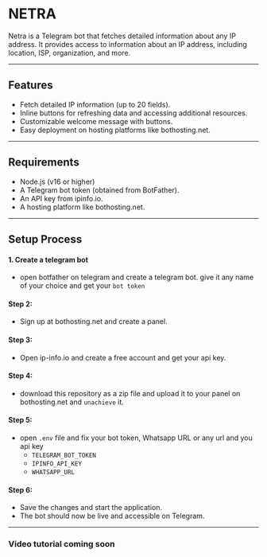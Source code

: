 # NETRA

Netra is a Telegram bot that fetches detailed information about any IP address. It provides access to information about an IP address, including location, ISP, organization, and more.

---

## Features

- Fetch detailed IP information (up to 20 fields).
- Inline buttons for refreshing data and accessing additional resources.
- Customizable welcome message with buttons.
- Easy deployment on hosting platforms like bothosting.net.

---

## Requirements

- Node.js (v16 or higher)
- A Telegram bot token (obtained from BotFather).
- An API key from ipinfo.io.
- A hosting platform like bothosting.net.

---

## Setup Process

#### 1. Create a telegram bot

- open botfather on telegram and create a telegram bot. give it any name of your choice and get your `bot token`

#### Step 2:

- Sign up at bothosting.net and create a panel.

#### Step 3:
- Open ip-info.io and create a free account and get your api key.

#### Step 4:
- download this repository as a zip file and upload it to your panel on bothosting.net and `unachieve` it.

#### Step 5: 
- open `.env` file and fix your bot token, Whatsapp URL or any url and you api key
  - `TELEGRAM_BOT_TOKEN`
  - `IPINFO_API_KEY`
  - `WHATSAPP_URL`

#### Step 6: 
- Save the changes and start the application.
- The bot should now be live and accessible on Telegram.

---

### Video tutorial coming soon
